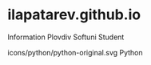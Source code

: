 # ilapatarev.github.io
Information
Plovdiv
Softuni Student

icons/python/python-original.svg Python

